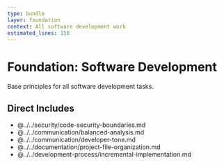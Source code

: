 ```yaml
---
type: bundle
layer: foundation
context: All software development work
estimated_lines: 150
---
```

# Foundation: Software Development

Base principles for all software development tasks.

## Direct Includes
- @../../security/code-security-boundaries.md
- @../../communication/balanced-analysis.md
- @../../communication/developer-tone.md
- @../../documentation/project-file-organization.md
- @../../development-process/incremental-implementation.md